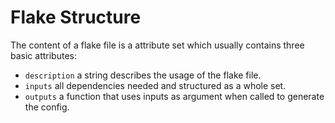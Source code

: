 # Flake Structure

The content of a flake file is a attribute set which usually contains three basic attributes:

- `description` a string describes the usage of the flake file.
- `inputs` all dependencies needed and structured as a whole set.
- `outputs` a function that uses inputs as argument when called to generate the config.

```

```
